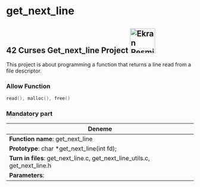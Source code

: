 # get_next_line

## 42 Curses Get_next_line Project <img width="67" hight="67" alt="Ekran Resmi 2022-12-26 21 30 32" src="https://user-images.githubusercontent.com/91786686/209575333-f0fec4b8-cf39-4b5b-b355-04ac752b4a82.png">


This project is about programming a function that returns a line
read from a file descriptor.

### Allow Function

```c
read(), malloc(), free()
```

### Mandatory part

|    Deneme         |
|-----------|
|**Function name**: get_next_line|
|**Prototype**: char *get_next_line(int fd);|
|**Turn in files**: get_next_line.c, get_next_line_utils.c, get_next_line.h|
|**Parameters**:|
